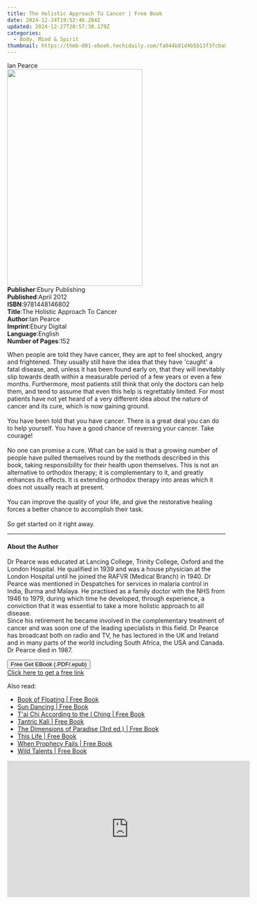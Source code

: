 ```yaml
---
title: The Holistic Approach To Cancer | Free Book
date: 2024-12-24T19:52:46.204Z
updated: 2024-12-27T20:57:30.179Z
categories:
  - Body, Mind & Spirit
thumbnail: https://thmb-001-ebook.techidaily.com/fa844b81d4b5b13f3fcba8f9ad1b16fe79db6b4db387fb1bc1a69307156f2cc1.jpg
---
```

<main id="book-container">
  <div class="flex flex-col">
    <div class="book-brief flex-1 py-6 px-4 sm:p-6 md:py-10 md:px-8">
      <!-- brief-->
      <div class="book-brief-main">Ian Pearce</div>
    </div>
    <div
      class="book-meta-info flex-1 grid gap-4 col-start-1 col-end-3 row-start-1 sm:mb-6 sm:grid-cols-4 lg:gap-6 lg:col-start-2 lg:row-end-6 lg:row-span-6 lg:mb-0"
    >
      <div
        class="book-meta-info-left place-content-center mt-4 p-4 text-sm leading-6 col-start-2 col-span-2 dark:text-slate-400"
      >
        <img
          class="w-full h-500 object-cover rounded-lg sm:h-255 sm:col-span-2 lg:col-span-full"
          src="https://img-001-ebook.techidaily.com/c2576fba319d880255941fcd790a6fc6b721cb10ec43dde48fda2e22bd0ecb90.jpg"
          alt=""
          width="312"
          height="500"
        />
      </div>
      <div
        class="book-meta-info-right mt-2 col-start-1 row-start-2 col-span-3 self-center"
      >
        <!-- meta data  -->
        <div class="flex flex-col px-4 md:px-8">
          <div class="flex-1">
            <strong>Publisher</strong>:<span class="px-2"
              >Ebury Publishing</span
            >
          </div>
          <div class="flex-1">
            <strong>Published</strong>:<span class="px-2">April 2012</span>
          </div>
          <div class="flex-1">
            <strong>ISBN</strong>:<span class="px-2">9781448146802</span>
          </div>
          <div class="flex-1">
            <strong>Title</strong>:<span class="px-2"
              >The Holistic Approach To Cancer</span
            >
          </div>
          <div class="flex-1">
            <strong>Author</strong>:<span class="px-2">Ian Pearce</span>
          </div>
          <div class="flex-1">
            <strong>Imprint</strong>:<span class="px-2">Ebury Digital</span>
          </div>
          <div class="flex-1">
            <strong>Language</strong>:<span class="px-2">English</span>
          </div>
          <div class="flex-1">
            <strong>Number of Pages</strong>:<span class="px-2">152</span>
          </div>
        </div>
      </div>
    </div>
    <div class="book-description flex-1 py-6 px-4 sm:p-6 md:py-10 md:px-8">
      <div class="book-description-main">
        <div accordion-content="" id="description">
          <p>
            When people are told they have cancer, they are apt to feel shocked,
            angry and frightened. They usually still have the idea that they
            have 'caught' a fatal disease, and, unless it has been found early
            on, that they will inevitably slip towards death within a measurable
            period of a few years or even a few months. Furthermore, most
            patients still think that only the doctors can help them, and tend
            to assume that even this help is regrettably limited. For most
            patients have not yet heard of a very different idea about the
            nature of cancer and its cure, which is now gaining ground.<br /><br />You
            have been told that you have cancer. There is a great deal you can
            do to help yourself. You have a good chance of reversing your
            cancer. Take courage!<br /><br />No one can promise a cure. What can
            be said is that a growing number of people have pulled themselves
            round by the methods described in this book, taking responsibility
            for their health upon themselves. This is not an alternative to
            orthodox therapy; it is complementary to it, and greatly enhances
            its effects. It is extending orthodox therapy into areas which it
            does not usually reach at present.<br /><br />You can improve the
            quality of your life, and give the restorative healing forces a
            better chance to accomplish their task.<br /><br />So get started on
            it right away.
          </p>
        </div>
        <div class="accordion-fader"></div>
      </div>
    </div>
    <div class="book-excerpts flex-1 py-6 px-4 sm:p-6 md:py-10 md:px-8">
      <!-- excerpts-->
      <div class="book-excerpts-main">
        <hr />
        <h4 class="placeholder placeholder-heading">
          <span>About the Author</span>
        </h4>
        <p></p>
        <p>
          Dr Pearce was educated at Lancing College, Trinity College, Oxford and
          the London Hospital. He qualified in 1939 and was a house physician at
          the London Hospital until he joined the RAFVR (Medical Branch) in
          1940. Dr Pearce was mentioned in Despatches for services in malaria
          control in India, Burma and Malaya. He practised as a family doctor
          with the NHS from 1946 to 1979, during which time he developed,
          through experience, a conviction that it was essential to take a more
          holistic approach to all disease.<br />Since his retirement he became
          involved in the complementary treatment of cancer and was soon one of
          the leading specialists in this field. Dr Pearce has broadcast both on
          radio and TV, he has lectured in the UK and Ireland and in many parts
          of the world including South Africa, the USA and Canada. Dr Pearce
          died in 1987.
        </p>
        <p></p>
      </div>
    </div>
    <div
      class="book-about-author flex-1 py-6 px-4 sm:p-6 md:py-10 md:px-8"
    ></div>
    <div class="book-free-get flex-1 py-6 px-4 sm:p-6 md:py-10 md:px-8">
      <button
        id="btn-free-get"
        class="bg-blue-500 hover:bg-blue-700 text-white font-bold py-2 px-4 rounded"
      >
        Free Get EBook (.PDF/.epub)
      </button>
      <div id="countdown-display" class="px-2 text-lg mt-2"></div>
      <a
        id="free-link"
        class="hidden bg-blue-500 hover:bg-blue-700 text-white font-bold py-2 px-4 rounded"
        href="https://www.ebooks.com/en-us/book/873670/the-holistic-approach-to-cancer/ian-pearce/"
        target="_blank"
        >Click here to get a free link</a
      >
    </div>
    <script>
      let countdownTime = 0;
      let countdownInterval = null;
      document
        .getElementById('btn-free-get')
        .addEventListener('click', startCountdown);
      function startCountdown() {
        countdownTime = new Date().getTime() + 60000 * 3;
        countdownInterval = setInterval(updateCountdown, 1000);
        document.getElementById('btn-free-get').disabled = true;
        document
          .getElementById('btn-free-get')
          .classList.add('bg-gray-500', 'cursor-not-allowed');
      }
      function updateCountdown() {
        let currentTime = new Date().getTime();
        let timeLeft = countdownTime - currentTime;
        let secondsLeft = Math.floor(timeLeft / 1000);
        document.getElementById('countdown-display').innerHTML =
          `Remaining time: ${secondsLeft} seconds.`;
        if (secondsLeft <= 0) {
          clearInterval(countdownInterval);
          document.getElementById('btn-free-get').classList.add('hidden');
          document.getElementById('free-link').classList.remove('hidden');
          document.getElementById('countdown-display').innerHTML = '';
        }
      }
    </script>
  </div>
</main>

<ins class="adsbygoogle"
      style="display:block"
      data-ad-client="ca-pub-7571918770474297"
      data-ad-slot="8358498916"
      data-ad-format="auto"
      data-full-width-responsive="true"></ins>
    

<span class="atpl-alsoreadstyle">Also read:</span>
<div><ul>
<li><a href="https://novels-ebooks.techidaily.com/95781683-9780895566102-book-of-floating/"><u>Book of Floating | Free Book</u></a></li>
<li><a href="https://novels-ebooks.techidaily.com/95782022-9781594775406-sun-dancing/"><u>Sun Dancing | Free Book</u></a></li>
<li><a href="https://novels-ebooks.techidaily.com/95782021-9781594775895-tai-chi-according-to-the-i-ching/"><u>T'ai Chi According to the I Ching | Free Book</u></a></li>
<li><a href="https://novels-ebooks.techidaily.com/95782020-9781620555606-tantric-kali/"><u>Tantric Kali | Free Book</u></a></li>
<li><a href="https://novels-ebooks.techidaily.com/95782023-9781594777738-the-dimensions-of-paradise-3rd-ed/"><u>The Dimensions of Paradise (3rd ed.) | Free Book</u></a></li>
<li><a href="https://novels-ebooks.techidaily.com/95780352-9781101870419-this-life/"><u>This Life | Free Book</u></a></li>
<li><a href="https://novels-ebooks.techidaily.com/95781173-9781515415107-when-prophecy-fails/"><u>When Prophecy Fails | Free Book</u></a></li>
<li><a href="https://novels-ebooks.techidaily.com/95781176-9781515412335-wild-talents/"><u>Wild Talents | Free Book</u></a></li>
</ul></div>

<!-- affiliate ads begin -->
<iframe width="560" height="315" src="https://www.youtube.com/embed/ME5-sAQJVE4?si=ZfcvJSnhQevWtjI0" title="YouTube video player" frameborder="0" allow="accelerometer; autoplay; clipboard-write; encrypted-media; gyroscope; picture-in-picture; web-share" referrerpolicy="strict-origin-when-cross-origin" allowfullscreen></iframe>
<!-- affiliate ads end -->

